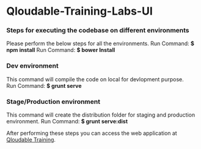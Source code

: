 # Qloudable-Training-Labs-UI
### Steps for executing the codebase on different environments
Please perform the below steps for all the environments. 
Run Command: **$ npm install** 
Run Command: **$ bower Install**

### Dev environment
This command will compile the code on local for devlopment purpose.  
Run Command: **$ grunt serve**

### Stage/Production environment
This command will create the distribution folder for staging and production environment.
Run Command: **$ grunt serve:dist**

After performing these steps you can access the web application at [Qloudable Training](http://localhost:3000).